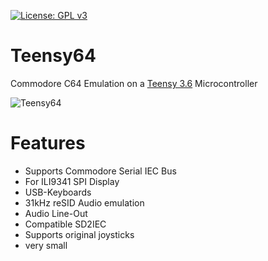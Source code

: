 [![License: GPL v3](https://img.shields.io/badge/License-GPL%20v3-blue.svg)](https://www.gnu.org/licenses/gpl-3.0)
# Teensy64
Commodore C64 Emulation on a [Teensy 3.6](https://www.pjrc.com/store/teensy36.html) Microcontroller

![Teensy64](https://github.com/FrankBoesing/Teensy64/blob/master/extras/logo201707.png?raw=true)

Features
========
- Supports Commodore Serial IEC Bus
- For ILI9341 SPI Display
- USB-Keyboards
- 31kHz reSID Audio emulation
- Audio Line-Out
- Compatible SD2IEC
- Supports original joysticks
- very small

